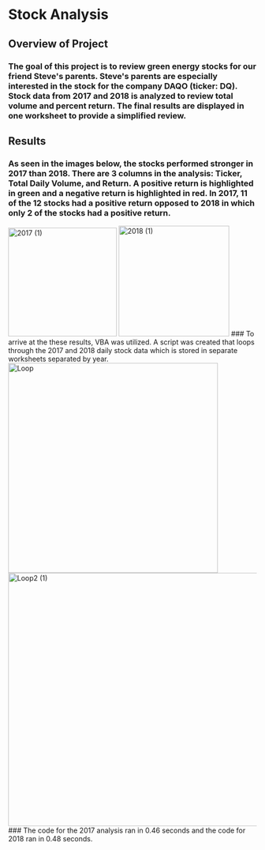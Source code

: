 # Stock Analysis
## Overview of Project
### The goal of this project is to review green energy stocks for our friend Steve's parents. Steve's parents are especially interested in the stock for the company DAQO (ticker: DQ). Stock data from 2017 and 2018 is analyzed to review total volume and percent return. The final results are displayed in one worksheet to provide a simplified review.
## Results
### As seen in the images below, the stocks performed stronger in 2017 than 2018. There are 3 columns in the analysis: Ticker, Total Daily Volume, and Return. A positive return is highlighted in green and a negative return is highlighted in red. In 2017, 11 of the 12 stocks had a positive return opposed to 2018 in which only 2 of the stocks had a positive return.
<img width="220" alt="2017 (1)" src="https://user-images.githubusercontent.com/67160240/166110701-b993fe54-3e21-43e1-9ac3-253c19378c53.PNG">
<img width="224" alt="2018 (1)" src="https://user-images.githubusercontent.com/67160240/166110709-05f7aaf2-df70-4fc3-b12e-3a800ef64c68.PNG">
### To arrive at the these results, VBA was utilized. A script was created that loops through the 2017 and 2018 daily stock data which is stored in separate worksheets separated by year.
<img width="425" alt="Loop" src="https://user-images.githubusercontent.com/67160240/166110985-95d72df6-18ba-4e68-91b7-865f7151eacd.PNG">
<img width="513" alt="Loop2 (1)" src="https://user-images.githubusercontent.com/67160240/166111001-57efb091-243a-4d57-a6b3-ff3e74d91b11.PNG">
### The code for the 2017 analysis ran in 0.46 seconds and the code for 2018 ran in 0.48 seconds.


